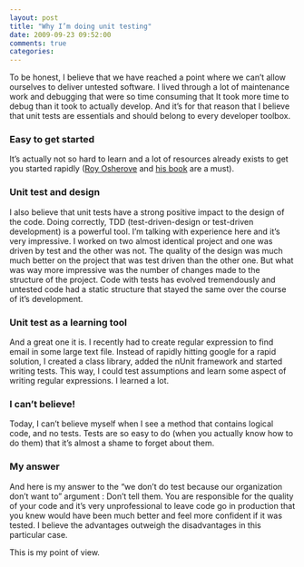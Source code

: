 ```yaml
---
layout: post
title: "Why I’m doing unit testing"
date: 2009-09-23 09:52:00
comments: true
categories: 
---
```


<p>To be honest, I believe that we have reached a point where we can&rsquo;t allow ourselves to deliver untested software. I lived through a lot of maintenance work and debugging that were so time consuming that It took more time to debug than it took to actually develop. And it&rsquo;s for that reason that I believe that unit tests are essentials and should belong to every developer toolbox.</p>
<h3>Easy to get started</h3>
<p>It&rsquo;s actually not so hard to learn and a lot of resources already exists to get you started rapidly (<a title="Roy Osherove blog" href="http://weblogs.asp.net/ROsherove/" target="_blank">Roy Osherove</a> and <a title="Art of unit testing" href="http://www.artofunittesting.com/" target="_blank">his book</a> are a must).</p>
<h3>Unit test and design</h3>
<p>I also believe that unit tests have a strong positive impact to the design of the code. Doing correctly, TDD (test-driven-design or test-driven development) is a powerful tool. I&rsquo;m talking with experience here and it&rsquo;s very impressive. I worked on two almost identical project and one was driven by test and the other was not. The quality of the design was much much better on the project that was test driven than the other one. But what was way more impressive was the number of changes made to the structure of the project. Code with tests has evolved tremendously and untested code had a static structure that stayed the same over the course of it&rsquo;s development.</p>
<h3>Unit test as a learning tool</h3>
<p>And a great one it is. I recently had to create regular expression to find email in some large text file. Instead of rapidly hitting google for a rapid solution, I created a class library, added the nUnit framework and started writing tests. This way, I could test assumptions and learn some aspect of writing regular expressions. I learned a lot.</p>
<h3>I can&rsquo;t believe!</h3>
<p>Today, I can&rsquo;t believe myself when I see a method that contains logical code, and no tests. Tests are so easy to do (when you actually know how to do them) that it&rsquo;s almost a shame to forget about them.</p>
<h3>My answer</h3>
<p>And here is my answer to the &ldquo;we don&rsquo;t do test because our organization don&rsquo;t want to&rdquo; argument : Don&rsquo;t tell them. You are responsible for the quality of your code and it&rsquo;s very unprofessional to leave code go in production that you knew would have been much better and feel more confident if it was tested. I believe the advantages outweigh the disadvantages in this particular case.</p>
<p>This is my point of view.&nbsp;</p>